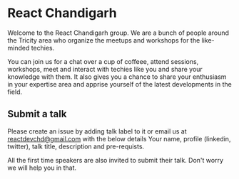 # React Chandigarh
Welcome to the React Chandigarh group. We are a bunch of people around the Tricity area who organize the meetups and workshops for the like-minded techies.

You can join us for a chat over a cup of coffeee, attend sessions, workshops, meet and interact with techies like you and share your knowledge with them. It also gives you a chance to share your enthusiasm in your expertise area and apprise yourself of the latest developments in the field.
## Submit a talk
Please create an issue by adding talk label to it or email us at reactdevchd@gmail.com with the below details
Your name, profile (linkedin, twitter), talk title, description and pre-requists.

All the first time speakers are also invited to submit their talk. Don't worry we will help you in that.

